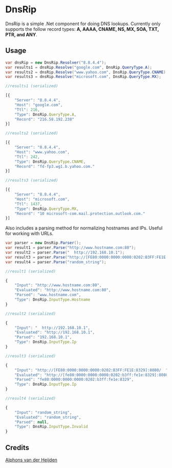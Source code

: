 # DnsRip

DnsRip is a simple .Net component for doing DNS lookups. Currently only supports the follow record types: **A, AAAA, CNAME, NS, MX, SOA, TXT, PTR, and ANY**.

## Usage

```csharp
var dnsRip = new DnsRip.Resolver("8.8.4.4");
var results1 = dnsRip.Resolve("google.com", DnsRip.QueryType.A);
var results2 = dnsRip.Resolve("www.yahoo.com", DnsRip.QueryType.CNAME);
var results3 = dnsRip.Resolve("microsoft.com", DnsRip.QueryType.MX);
```

```javascript
//results1 (serialized)

[{
    "Server": "8.8.4.4",
    "Host": "google.com",
    "Ttl": 216,
    "Type": DnsRip.QueryType.A,
    "Record": "216.58.192.238"
}]

//results2 (serialized)

[{
    "Server": "8.8.4.4",
    "Host": "www.yahoo.com",
    "Ttl": 242,
    "Type": DnsRip.QueryType.CNAME,
    "Record": "fd-fp3.wg1.b.yahoo.com."
}]

//results3 (serialized)

[{
    "Server": "8.8.4.4",
    "Host": "microsoft.com",
    "Ttl": 1437,
    "Type": DnsRip.QueryType.MX,
    "Record": "10 microsoft-com.mail.protection.outlook.com."
}]
```

Also includes a parsing method for normalizing hostnames and IPs. Useful for working with URLs.

```csharp
var parser = new DnsRip.Parser();
var result1 = parser.Parse("http://www.hostname.com:80");
var result2 = parser.Parse("  http://192.168.10.1");
var result3 = parser.Parse("http://[FE80:0000:0000:0000:0202:B3FF:FE1E:8329]:8080/  ");
var result4 = parser.Parse("random_string");
```

```javascript
//result1 (serialized)

{
    "Input": "http://www.hostname.com:80",
    "Evaluated": "http://www.hostname.com:80",
    "Parsed": "www.hostname.com",
    "Type": DnsRip.InputType.Hostname
}

//result2 (serialized)

{
    "Input": "  http://192.168.10.1",
    "Evaluated": "http://192.168.10.1",
    "Parsed": "192.168.10.1",
    "Type": DnsRip.InputType.Ip
}

//result3 (serialized)

{
    "Input": "http://[FE80:0000:0000:0000:0202:B3FF:FE1E:8329]:8080/  ",
    "Evaluated": "http://[fe80:0000:0000:0000:0202:b3ff:fe1e:8329]:8080/",
    "Parsed": "fe80:0000:0000:0000:0202:b3ff:fe1e:8329",
    "Type": DnsRip.InputType.Ip
}

//result4 (serialized)

{
    "Input": "random_string",
    "Evaluated": "random_string",
    "Parsed": null,
    "Type": DnsRip.InputType.Invalid
}
```

## Credits
[Alphons van der Heijden](http://www.codeproject.com/Articles/23673/DNS-NET-Resolver-C)
